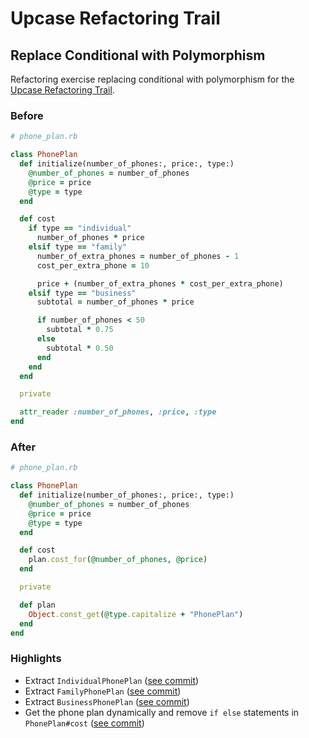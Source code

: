 # Upcase Refactoring Trail

## Replace Conditional with Polymorphism

Refactoring exercise replacing conditional with polymorphism for the [Upcase Refactoring Trail](https://thoughtbot.com/upcase/refactoring).

### Before

```ruby
# phone_plan.rb

class PhonePlan
  def initialize(number_of_phones:, price:, type:)
    @number_of_phones = number_of_phones
    @price = price
    @type = type
  end

  def cost
    if type == "individual"
      number_of_phones * price
    elsif type == "family"
      number_of_extra_phones = number_of_phones - 1
      cost_per_extra_phone = 10

      price + (number_of_extra_phones * cost_per_extra_phone)
    elsif type == "business"
      subtotal = number_of_phones * price

      if number_of_phones < 50
        subtotal * 0.75
      else
        subtotal * 0.50
      end
    end
  end

  private

  attr_reader :number_of_phones, :price, :type
end
```

### After

```ruby
# phone_plan.rb

class PhonePlan
  def initialize(number_of_phones:, price:, type:)
    @number_of_phones = number_of_phones
    @price = price
    @type = type
  end

  def cost
    plan.cost_for(@number_of_phones, @price)
  end

  private

  def plan
    Object.const_get(@type.capitalize + "PhonePlan")
  end
end
```

### Highlights

- Extract `IndividualPhonePlan` ([see commit](https://github.com/lujanfernaud/replace-conditional-with-polymorphism/commit/c3776715e4853cbff7ed7dd3c6ec28062b73258b))
- Extract `FamilyPhonePlan` ([see commit](https://github.com/lujanfernaud/replace-conditional-with-polymorphism/commit/bb358dded003cf4b15c8c0e3221073c466e6b507))
- Extract `BusinessPhonePlan` ([see commit](https://github.com/lujanfernaud/replace-conditional-with-polymorphism/commit/bbedf15707b56ec5ac6d79aba5f1f610acc49f95))
- Get the phone plan dynamically and remove `if else` statements in `PhonePlan#cost` ([see commit](https://github.com/lujanfernaud/replace-conditional-with-polymorphism/commit/d2d42daaccea86da4855159535ab262e13e7c79e))
